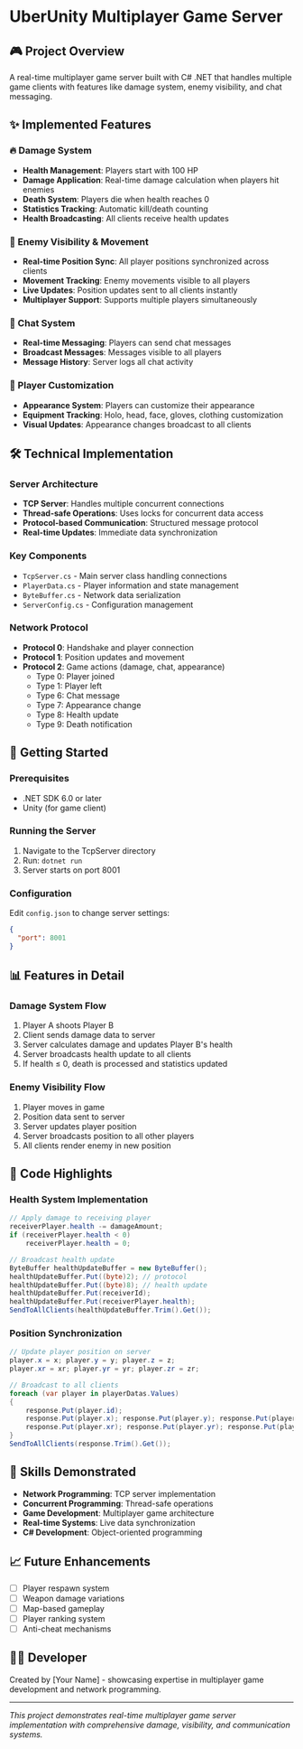 # UberUnity Multiplayer Game Server

## 🎮 Project Overview
A real-time multiplayer game server built with C# .NET that handles multiple game clients with features like damage system, enemy visibility, and chat messaging.

## ✨ Implemented Features

### 🔥 Damage System
- **Health Management**: Players start with 100 HP
- **Damage Application**: Real-time damage calculation when players hit enemies
- **Death System**: Players die when health reaches 0
- **Statistics Tracking**: Automatic kill/death counting
- **Health Broadcasting**: All clients receive health updates

### 👥 Enemy Visibility & Movement
- **Real-time Position Sync**: All player positions synchronized across clients
- **Movement Tracking**: Enemy movements visible to all players
- **Live Updates**: Position updates sent to all clients instantly
- **Multiplayer Support**: Supports multiple players simultaneously

### 💬 Chat System
- **Real-time Messaging**: Players can send chat messages
- **Broadcast Messages**: Messages visible to all players
- **Message History**: Server logs all chat activity

### 🎨 Player Customization
- **Appearance System**: Players can customize their appearance
- **Equipment Tracking**: Holo, head, face, gloves, clothing customization
- **Visual Updates**: Appearance changes broadcast to all clients

## 🛠️ Technical Implementation

### Server Architecture
- **TCP Server**: Handles multiple concurrent connections
- **Thread-safe Operations**: Uses locks for concurrent data access
- **Protocol-based Communication**: Structured message protocol
- **Real-time Updates**: Immediate data synchronization

### Key Components
- `TcpServer.cs` - Main server class handling connections
- `PlayerData.cs` - Player information and state management
- `ByteBuffer.cs` - Network data serialization
- `ServerConfig.cs` - Configuration management

### Network Protocol
- **Protocol 0**: Handshake and player connection
- **Protocol 1**: Position updates and movement
- **Protocol 2**: Game actions (damage, chat, appearance)
  - Type 0: Player joined
  - Type 1: Player left
  - Type 6: Chat message
  - Type 7: Appearance change
  - Type 8: Health update
  - Type 9: Death notification

## 🚀 Getting Started

### Prerequisites
- .NET SDK 6.0 or later
- Unity (for game client)

### Running the Server
1. Navigate to the TcpServer directory
2. Run: `dotnet run`
3. Server starts on port 8001

### Configuration
Edit `config.json` to change server settings:
```json
{
  "port": 8001
}
```

## 📊 Features in Detail

### Damage System Flow
1. Player A shoots Player B
2. Client sends damage data to server
3. Server calculates damage and updates Player B's health
4. Server broadcasts health update to all clients
5. If health ≤ 0, death is processed and statistics updated

### Enemy Visibility Flow
1. Player moves in game
2. Position data sent to server
3. Server updates player position
4. Server broadcasts position to all other players
5. All clients render enemy in new position

## 🔧 Code Highlights

### Health System Implementation
```csharp
// Apply damage to receiving player
receiverPlayer.health -= damageAmount;
if (receiverPlayer.health < 0)
    receiverPlayer.health = 0;

// Broadcast health update
ByteBuffer healthUpdateBuffer = new ByteBuffer();
healthUpdateBuffer.Put((byte)2); // protocol
healthUpdateBuffer.Put((byte)8); // health update
healthUpdateBuffer.Put(receiverId);
healthUpdateBuffer.Put(receiverPlayer.health);
SendToAllClients(healthUpdateBuffer.Trim().Get());
```

### Position Synchronization
```csharp
// Update player position on server
player.x = x; player.y = y; player.z = z;
player.xr = xr; player.yr = yr; player.zr = zr;

// Broadcast to all clients
foreach (var player in playerDatas.Values)
{
    response.Put(player.id);
    response.Put(player.x); response.Put(player.y); response.Put(player.z);
    response.Put(player.xr); response.Put(player.yr); response.Put(player.zr);
}
SendToAllClients(response.Trim().Get());
```

## 🎯 Skills Demonstrated
- **Network Programming**: TCP server implementation
- **Concurrent Programming**: Thread-safe operations
- **Game Development**: Multiplayer game architecture
- **Real-time Systems**: Live data synchronization
- **C# Development**: Object-oriented programming

## 📈 Future Enhancements
- [ ] Player respawn system
- [ ] Weapon damage variations
- [ ] Map-based gameplay
- [ ] Player ranking system
- [ ] Anti-cheat mechanisms

## 👨‍💻 Developer
Created by [Your Name] - showcasing expertise in multiplayer game development and network programming.

---
*This project demonstrates real-time multiplayer game server implementation with comprehensive damage, visibility, and communication systems.*